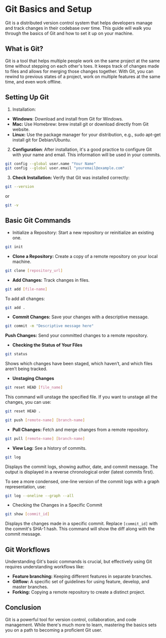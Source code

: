 # Git Basics and Setup
Git is a distributed version control system that helps developers manage and track changes in their codebase over time. This guide will walk you through the basics of Git and how to set it up on your machine.

## What is Git?
Git is a tool that helps multiple people work on the same project at the same time without stepping on each other's toes. It keeps track of changes made to files and allows for merging those changes together. With Git, you can rewind to previous states of a project, work on multiple features at the same time, and even work offline.

## Setting Up Git
1. Installation:

* **Windows**: Download and install from Git for Windows.
* **Mac:** Use Homebrew: brew install git or download directly from Git website.
* **Linux:** Use the package manager for your distribution, e.g., sudo apt-get install git for Debian/Ubuntu.
2. **Configuration**: After installation, it's a good practice to configure Git with your name and email. This information will be used in your commits.

```bash
git config --global user.name "Your Name"
git config --global user.email "youremail@example.com"
```
3. **Check Installation:** Verify that Git was installed correctly:

```bash
git --version
```
or
```bash
git -v
```
## Basic Git Commands

* Initialize a Repository: Start a new repository or reinitialize an existing one.
```bash
git init
```
* **Clone a Repository:** Create a copy of a remote repository on your local machine.
```bash
git clone [repository_url]
```
* **Add Changes:** Track changes in files.
```bash
git add [file-name]
```

To add all changes:
```bash
git add .
```

* **Commit Changes:** Save your changes with a descriptive message.
```bash
git commit -m "Descriptive message here"
```
**Push Changes:** Send your committed changes to a remote repository.

* **Checking the Status of Your Files**
```bash
git status
```
Shows which changes have been staged, which haven’t, and which files aren’t being tracked.

* **Unstaging Changes**
```bash
git reset HEAD [file_name]
```
This command will unstage the specified file. If you want to unstage all the changes, you can use:
```bash
git reset HEAD .
```

```bash
git push [remote-name] [branch-name]
```
* **Pull Changes:** Fetch and merge changes from a remote repository.

```bash
git pull [remote-name] [branch-name]
```
* **View Log:** See a history of commits.

```bash
git log
```
Displays the commit logs, showing author, date, and commit message. The output is displayed in a reverse chronological order (latest commits first).

To see a more condensed, one-line version of the commit logs with a graph representation, use:
```bash
git log --oneline --graph --all
```

* Checking the Changes in a Specific Commit
```bash
git show [commit_id]
```
Displays the changes made in a specific commit. Replace `[commit_id]` with the commit's SHA-1 hash. This command will show the diff along with the commit message.

## Git Workflows
Understanding Git's basic commands is crucial, but effectively using Git requires understanding workflows like:

* **Feature branching:** Keeping different features in separate branches.
* **Gitflow:** A specific set of guidelines for using feature, develop, and master branches.
* **Forking:** Copying a remote repository to create a distinct project.

## Conclusion
Git is a powerful tool for version control, collaboration, and code management. While there's much more to learn, mastering the basics sets you on a path to becoming a proficient Git user.
